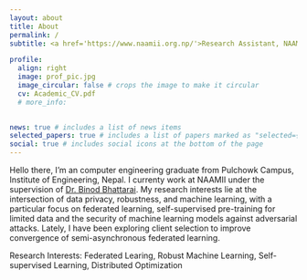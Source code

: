 ```yaml
---
layout: about
title: About
permalink: /
subtitle: <a href='https://www.naamii.org.np/'>Research Assistant, NAAMII</a>

profile:
  align: right
  image: prof_pic.jpg
  image_circular: false # crops the image to make it circular
  cv: Academic_CV.pdf
  # more_info: 
    

news: true # includes a list of news items
selected_papers: true # includes a list of papers marked as "selected={true}"
social: true # includes social icons at the bottom of the page
---
```



Hello there, I’m an computer engineering graduate from Pulchowk Campus, Institute of Engineering, Nepal. I currenty work at NAAMII under the supervision of [Dr. Binod Bhattarai](https://scholar.google.com/citations?user=PDEi58sAAAAJ). My research interests lie at the intersection of data privacy, robustness, and machine learning, with a particular focus on federated learning, self-supervised pre-training for limited data and the security of machine learning models against adversarial attacks. Lately, I have been exploring client selection to improve convergence of semi-asynchronous federated learning.

Research Interests: Federated Learing, Robust Machine Learning, Self-supervised Learning, Distributed Optimization
